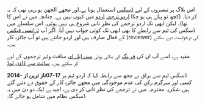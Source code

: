 <!-- 
.. title: ڈسکَس کا اردو ترجمہ
.. slug: ڈسکَس کا اردو ترجمہ
.. date: 2014-07-13 21:11:44 UTC+05:00
.. tags: عمومی, ترجمہ
.. link: 
.. description: 
.. type: text
-->

اس بلاگ پر تبصروں کے لیے ‪[‬ڈسکَس‪](https://disqus.com/)‬ استعمال ہوتا ہے۔اور مجھے الجھن ہو رہی تھی کہ یہ [اردو](https://ur.wikipedia.org/wiki/%D8%A7%D8%B1%D8%AF%D9%88) میں کیوں نہیں ہے۔ چنانچہ میں نے اس کا ‪[اردو ترجمہ](https://www.transifex.com/projects/p/disqus/language/ur/)‬ کر دیا۔ (کچھ تو پہلے ہی ہو چکا تھا)۔ لیکن ابھی تک اردو ترجمے کی نظرِ ثانی شروع ہی نہیں ہوئی۔ اس سلسلے میں ڈسکَس کی ٹیم سے رابطے کا بھی ابھی تک کوئی جواب نہیں آیا۔ اگر آپ ‪[‬ٹرانسی فیکس‪](https://www.transifex.com/)‬ کے فعال صارف ہیں اور اردو جانتے ہیں تو آپ جائزہ کار (reviewer) کی درخواست دیے سکتے ہیں۔

سافٹ وئیر ترجموں کے لیے ‪[سی ایل ای](http://www.cle.org.pk)‬ کی بنائی ہوئی ‪[فرہنگ](http://www.cle.org.pk/software/localization/OSS/ossGlossary.html)‬ مفید ہے، اسے آپ ان کی ‪[سائٹ سے ڈاؤن لوڈ](http://www.cle.org.pk/Downloads/localization/OSS/Localization%20Terminology%20Glossary%20(ur-PK).zip)‬ کر سکتے ہیں۔

‪**‬تاز ترین از 2014‪-‬07‪-‬17‪**‬ ڈسکَس ٹیم سے براق نے   مجھ سے رابطہ کیا کہ اردو ٹیم پر کسی اور سرگرم رکن کی عدم موجودگی میں مجھے جائزہ کار کے حقوق دے دئیے گئے ہیں۔شکریہ محترم۔ میں نے ترجمے کی نظرِ ثانی کر دی ہے، امید ہے ایک دو دن میں یہ ڈسکَس نظام میں شامل ہو جائے گا۔